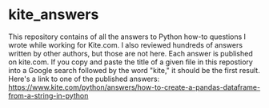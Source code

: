 # kite_answers
This repository contains of all the answers to Python how-to questions I wrote while working for Kite.com. I also reviewed hundreds of answers written by other authors, but those are not here. Each answer is published on kite.com. If you copy and paste the title of a given file in this repostiory into a Google search followed by the word "kite," it should be the first result.
Here's a link to one of the published answers: https://www.kite.com/python/answers/how-to-create-a-pandas-dataframe-from-a-string-in-python
